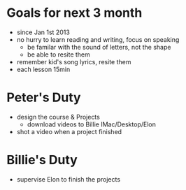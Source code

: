 # Goals for next 3 month
- since Jan 1st 2013
- no hurry to learn reading and writing, focus on speaking
  - be familar with the sound of letters, not the shape
  - be able to resite them
- remember kid's song lyrics, resite them
- each lesson 15min

# Peter's Duty
- design the course & Projects
  - download videos to Billie IMac/Desktop/Elon
- shot a video when a project finished

# Billie's Duty
- supervise Elon to finish the projects
